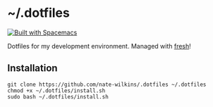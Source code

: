 # ~/.dotfiles

[![Built with Spacemacs](https://cdn.rawgit.com/syl20bnr/spacemacs/442d025779da2f62fc86c2082703697714db6514/assets/spacemacs-badge.svg)](http://spacemacs.org)

Dotfiles for my development environment. Managed with [fresh]!

## Installation

```
git clone https://github.com/nate-wilkins/.dotfiles ~/.dotfiles
chmod +x ~/.dotfiles/install.sh
sudo bash ~/.dotfiles/install.sh
```

[script]: http://get.freshshell.com
[fresh]: http://freshshell.com
